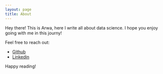 ```yaml
---
layout: page
title: About
---
```


<p class="message">
  Hey there! This is Arwa, here I write all about data science. I hope you enjoy going with me in this journy!
</p>

Feel free to reach out:

* [Github](https://github.com/arwa1551)
* [Linkedin](https://www.linkedin.com/in/arwaalabbad/)


Happy reading!
